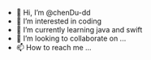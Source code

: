 - 👋 Hi, I’m @chenDu-dd
- 👀 I’m interested in coding
- 🌱 I’m currently learning java and swift
- 💞️ I’m looking to collaborate on ...
- 📫 How to reach me ...

<!---
chenDu-dd/chenDu-dd is a ✨ special ✨ repository because its `README.md` (this file) appears on your GitHub profile.
You can click the Preview link to take a look at your changes.
--->
